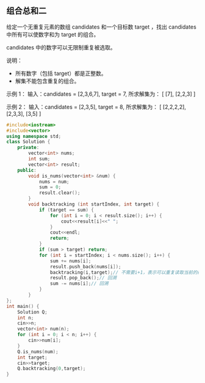 ## 组合总和二

给定一个无重复元素的数组 candidates 和一个目标数 target ，找出 candidates 中所有可以使数字和为 target 的组合。

candidates 中的数字可以无限制重复被选取。

说明：

- 所有数字（包括 target）都是正整数。
- 解集不能包含重复的组合。

示例 1： 输入：candidates = [2,3,6,7], target = 7, 所求解集为： [ [7], [2,2,3] ]

示例 2： 输入：candidates = [2,3,5], target = 8, 所求解集为： [  [2,2,2,2],  [2,3,3],  [3,5] ]

```c++
#include<iostream>
#include<vector>
using namespace std;
class Solution {
	private:
		vector<int> nums;
		int sum;
		vector<int> result;
	public:
		void is_nums(vector<int> &num) {
			nums = num;
			sum = 0;
			result.clear();
		}
		void backtracking (int startIndex, int target) {
			if (target == sum) {
				for (int i = 0; i < result.size(); i++) {
					cout<<result[i]<<" ";
				}
				cout<<endl;
				return;
			}
			if (sum > target) return;
			for (int i = startIndex; i < nums.size(); i++) {
				sum += nums[i];
				result.push_back(nums[i]);
				backtracking(i,target);// 不需要i+1，表示可以重复读取当前的树
				result.pop_back();// 回溯
				sum -= nums[i];// 回溯
			}
		}
};
int main() {
	Solution Q;
	int n;
	cin>>n;
	vector<int> num(n);
	for (int i = 0; i < n; i++) {
		cin>>num[i];
	}
	Q.is_nums(num);
	int target;
	cin>>target;
	Q.backtracking(0,target);
}
```

